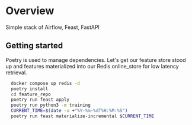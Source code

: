 # Overview

Simple stack of Airflow, Feast, FastAPI

## Getting started

Poetry is used to manage dependencies. Let's get our feature store stood up and features materialized into our Redis online_store for low latency retrieval.

<!-- ```bash
    make setup
``` -->

```bash
  docker compose up redis -d
  poetry install
  cd feature_repo
  poetry run feast apply
  poetry run python3 -m training
  CURRENT_TIME=$(date -u +"%Y-%m-%dT%H:%M:%S")
  poetry run feast materialize-incremental $CURRENT_TIME
```
